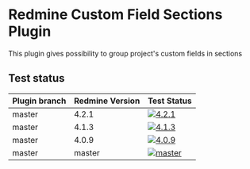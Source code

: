 Redmine Custom Field Sections Plugin
======================

This plugin gives possibility to group project's custom fields in sections

## Test status

|Plugin branch| Redmine Version   | Test Status      |
|-------------|-------------------|------------------|
|master       | 4.2.1             | [![4.2.1][1]][5] |  
|master       | 4.1.3             | [![4.1.3][2]][5] |  
|master       | 4.0.9             | [![4.0.9][3]][5] |
|master       | master            | [![master][4]][5]|

[1]: https://github.com/nanego/redmine_custom_fields_sections/actions/workflows/4_2_1.yml/badge.svg
[2]: https://github.com/nanego/redmine_custom_fields_sections/actions/workflows/4_1_3.yml/badge.svg
[3]: https://github.com/nanego/redmine_custom_fields_sections/actions/workflows/4_0_9.yml/badge.svg
[4]: https://github.com/nanego/redmine_custom_fields_sections/actions/workflows/master.yml/badge.svg
[5]: https://github.com/nanego/redmine_custom_fields_sections/actions
